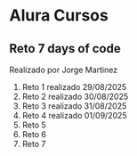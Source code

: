 # Alura Cursos

## Reto 7 days of code

Realizado por Jorge Martinez

1. Reto 1 realizado 29/08/2025
2. Reto 2 realizado 30/08/2025
3. Reto 3 realizado 31/08/2025
4. Reto 4 realizado 01/09/2025
5. Reto 5
6. Reto 6
7. Reto 7
